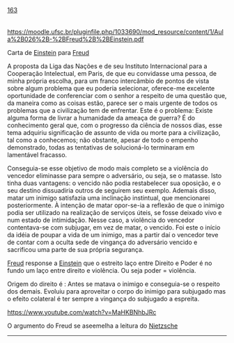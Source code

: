 [163](https://github.com/guilhermeprokisch/ideias/issues/163) 
###### 

https://moodle.ufsc.br/pluginfile.php/1033690/mod_resource/content/1/Aula%2B026%2B-%2BFreud%2B%2BEinstein.pdf


Carta de [Einstein](Einstein) para [Freud](Freud)


A proposta da Liga das Nações e de seu Instituto Internacional para a Cooperação Intelectual, em Paris, de que eu convidasse uma pessoa, de minha própria escolha, para um franco intercâmbio de pontos de vista sobre algum problema que eu poderia selecionar, oferece-me excelente oportunidade de conferenciar com o senhor a respeito de uma questão que, da maneira como as coisas estão, parece ser o mais urgente de todos os problemas que a civilização tem de enfrentar. Este é o problema: Existe alguma forma de livrar a humanidade da ameaça de guerra? É do conhecimento geral que, com o progresso da ciência de nossos dias, esse tema adquiriu significação de assunto de vida ou morte para a civilização, tal como a conhecemos; não obstante, apesar de todo o empenho demonstrado, todas as tentativas de solucioná-lo terminaram em lamentável fracasso.



Conseguia-se esse objetivo de modo mais completo se a violência do vencedor eliminasse para sempre o adversário, ou seja, se o matasse. Isto tinha duas vantagens: o vencido não podia restabelecer sua oposição, e o seu destino dissuadiria outros de seguirem seu exemplo. Ademais disso, matar um inimigo satisfazia uma inclinação instintual, que mencionarei posteriormente. À intenção de matar opor-se-ia a reflexão de que o inimigo podia ser utilizado na realização de serviços úteis, se fosse deixado vivo e num estado de intimidação. Nesse caso, a violência do vencedor contentava-se com subjugar, em vez de matar, o vencido. Foi este o início da idéia de poupar a vida de um inimigo, mas a partir daí o vencedor teve de contar com a oculta sede de vingança do adversário vencido e sacrificou uma parte de sua própria segurança.


[Freud](Freud) response a [Einstein](Einstein) que o estreito laço entre Direito e Poder é no fundo um laço entre direito e violência. Ou seja poder = violência. 

Origem do direito é : Antes se matava o inimigo e conseguia-se o respeito dos demais. Evoluiu para aproveitar o corpo do inimigo para subjugado mas o efeito colateral é ter sempre a vingança do subjugado a espreita.


https://www.youtube.com/watch?v=MaHKBNhbJRc

O argumento do Freud se aseemelha a leitura do [Nietzsche](Nietzsche)

-------------------------------------------------------------------------------

